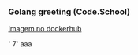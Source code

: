 ### Golang greeting (Code.School)

[Imagem no dockerhub](https://hub.docker.com/r/josecjr/golanggreeting)

'
7'
aaa
